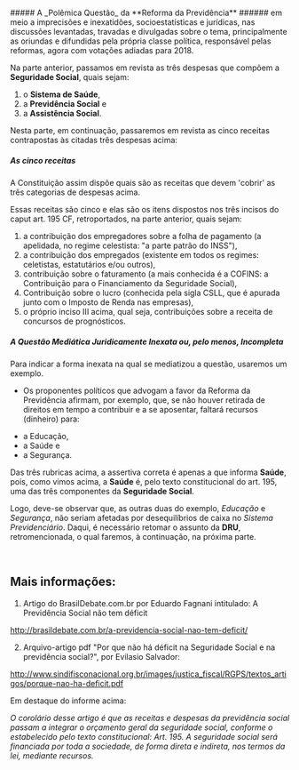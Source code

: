 <br>
##### A _Polêmica Questão_ da **Reforma da Previdência**
###### em meio a imprecisões e inexatidões, socioestatísticas e jurídicas, nas discussões levantadas, travadas e divulgadas sobre o tema, principalmente as oriundas e difundidas pela própria classe política, responsável pelas reformas, agora com votações adiadas para 2018.
<br>

Na parte anterior, passamos em revista as três despesas que compõem a **Seguridade Social**, quais sejam:

1. o **Sistema de Saúde**,
2. a **Previdência Social** e
3. a **Assistência Social**.

Nesta parte, em continuação, passaremos em revista as cinco receitas contrapostas às citadas três despesas acima:


##### As cinco receitas

A Constituição assim dispõe quais são as receitas que devem 'cobrir' as três categorias de despesas acima.

Essas receitas são cinco e elas são os itens dispostos nos três incisos do caput art. 195 CF, retroportados, na parte anterior, quais sejam:

1. a contribuição dos empregadores sobre a folha de pagamento (a apelidada, no regime celestista: "a parte patrão do INSS"),
2. a contribuição dos empregados (existente em todos os regimes: celetistas, estatutários e/ou outros),
3. contribuição sobre o faturamento (a mais conhecida é a COFINS: a Contribuição para o Financiamento da Seguridade Social),
4. Contribuição sobre o lucro (conhecida pela sigla CSLL, que é apurada junto com o Imposto de Renda nas empresas),
5. o próprio inciso III acima, qual seja, contribuições sobre a receita de concursos de prognósticos.


##### A Questão Mediática Juridicamente Inexata ou, pelo menos, Incompleta

Para indicar a forma inexata na qual se mediatizou a questão, usaremos um exemplo.

- Os proponentes políticos que advogam a favor da Reforma da Previdência afirmam, por exemplo, que, se não houver retirada de direitos em tempo a contribuir e a se aposentar, faltará recursos (dinheiro) para:

+ a Educação, 
+ a Saúde e 
+ a Segurança.

Das três rubricas acima, a assertiva correta é apenas a que informa **Saúde**, pois, como vimos acima, a **Saúde** é, pelo texto constitucional do art. 195, uma das três componentes da **Seguridade Social**. 

Logo, deve-se observar que, as outras duas do exemplo, _Educação_ e _Segurança_, não seriam afetadas por desequilíbrios de caixa no _Sistema Previdenciário_. Daqui, é necessário retomar o assunto da **DRU**, retromencionada, o qual faremos, à continuação, na próxima parte.

<br>

Mais informações:
-----------------

1) Artigo do BrasilDebate.com.br por Eduardo Fagnani intitulado: A Previdência Social não tem déficit

http://brasildebate.com.br/a-previdencia-social-nao-tem-deficit/

2) Arquivo-artigo pdf "Por que não há déficit na Seguridade Social e na previdência social?", por Evilasio Salvador:

http://www.sindifisconacional.org.br/images/justica_fiscal/RGPS/textos_artigos/porque-nao-ha-deficit.pdf

Em destaque do informe acima:

<cite>
O corolário desse artigo é que as receitas e despesas da previdência social passam a integrar o orçamento geral da seguridade social, conforme o estabelecido pelo texto constitucional: Art. 195. A seguridade social será financiada por toda a sociedade, de forma direta e indireta, nos termos da lei, mediante recursos.
</cite>

